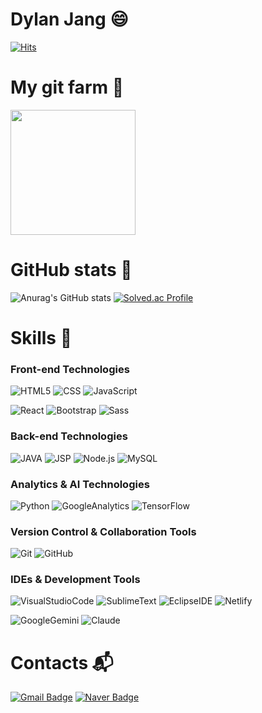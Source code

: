 <!--
**Romely126/Romely126** is a ✨ _special_ ✨ repository because its `README.md` (this file) appears on your GitHub profile.

Here are some ideas to get you started:

- 🔭 I’m currently working on ...
- 🌱 I’m currently learning ...
- 👯 I’m looking to collaborate on ...
- 🤔 I’m looking for help with ...
- 💬 Ask me about ...
- 📫 How to reach me: ...
- 😄 Pronouns: ...
- ⚡ Fun fact: ...
-->
# Dylan Jang 😄

[![Hits](https://myhits.vercel.app/api/hit/https%3A%2F%2Fgithub.com%2Fromely126?color=green&label=Visitors&size=small)](https://myhits.vercel.app)

# My git farm 🌱
<a href="https://github.com/devxb/gitanimals">
<img
  src="https://render.gitanimals.org/farms/romely126"
  height="200em"
/>
</a>

# GitHub stats 💪
![Anurag's GitHub stats](https://github-readme-stats.vercel.app/api?username=romely126&show_icons=true&theme=tokyonight)
[![Solved.ac Profile](http://mazassumnida.wtf/api/v2/generate_badge?boj=stella126)](https://solved.ac/stella126/)

# Skills 🚀
### Front-end Technologies
![HTML5](https://img.shields.io/badge/html5-E34F26.svg?&style=for-the-badge&logo=html5&logoColor=white)
![CSS](https://img.shields.io/badge/css-663399.svg?&style=for-the-badge&logo=css&logoColor=white)
![JavaScript](https://img.shields.io/badge/javascript-F7DF1E.svg?&style=for-the-badge&logo=javascript&logoColor=white)

![React](https://img.shields.io/badge/react-61DAFB.svg?&style=for-the-badge&logo=react&logoColor=white)
![Bootstrap](https://img.shields.io/badge/bootstrap-7952B3.svg?&style=for-the-badge&logo=bootstrap&logoColor=white)
![Sass](https://img.shields.io/badge/font%20awesome-538DD7.svg?&style=for-the-badge&logo=fontawesome&logoColor=white)

### Back-end Technologies
![JAVA](https://img.shields.io/badge/java-FF0000.svg?&style=for-the-badge&logo=java&logoColor=white)
![JSP](https://img.shields.io/badge/jsp-639fc7.svg?&style=for-the-badge&logo=jsp&logoColor=white)
![Node.js](https://img.shields.io/badge/node.js-5FA04E.svg?&style=for-the-badge&logo=nodedotjs&logoColor=white)
![MySQL](https://img.shields.io/badge/mysql-4479A1.svg?&style=for-the-badge&logo=mysql&logoColor=white)

### Analytics & AI Technologies
![Python](https://img.shields.io/badge/python-3776AB.svg?&style=for-the-badge&logo=python&logoColor=white)
![GoogleAnalytics](https://img.shields.io/badge/google%20analytics-E37400.svg?&style=for-the-badge&logo=googleanalytics&logoColor=white)
![TensorFlow](https://img.shields.io/badge/tensorflow-FF6F00.svg?&style=for-the-badge&logo=tensorflow&logoColor=white)

### Version Control & Collaboration Tools
![Git](https://img.shields.io/badge/git-F05032.svg?&style=for-the-badge&logo=git&logoColor=white)
![GitHub](https://img.shields.io/badge/github-181717.svg?&style=for-the-badge&logo=github&logoColor=white)

### IDEs & Development Tools  
![VisualStudioCode](https://img.shields.io/badge/Visual%20Studio%20Code-007ACC.svg?&style=for-the-badge&logo=Visual%20Studio%20Code&logoColor=white)
![SublimeText](https://img.shields.io/badge/sublimetext-FF9800.svg?&style=for-the-badge&logo=sublimetext&logoColor=white)
![EclipseIDE](https://img.shields.io/badge/eclipse%20ide-2C2255.svg?&style=for-the-badge&logo=eclipseide&logoColor=white)
![Netlify](https://img.shields.io/badge/netlify-00C7B7.svg?&style=for-the-badge&logo=netlify&logoColor=white)


![GoogleGemini](https://img.shields.io/badge/google%20gemini-8E75B2.svg?&style=for-the-badge&logo=googlegemini&logoColor=white)
![Claude](https://img.shields.io/badge/claude-D97757.svg?&style=for-the-badge&logo=claude&logoColor=white)

# Contacts :mailbox_with_mail:
[![Gmail Badge](https://img.shields.io/badge/Gmail-d14836?style=flat-square&logo=Gmail&logoColor=white&link=mailto:janghw1938@gmail.com)](mailto:janghw1938@gmail.com)
[![Naver Badge](https://img.shields.io/badge/Naver-03C75A?style=flat-square&logo=Naver&logoColor=white&link=mailto:vega0101938@naver.com)](mailto:vega0101938@naver.com)
